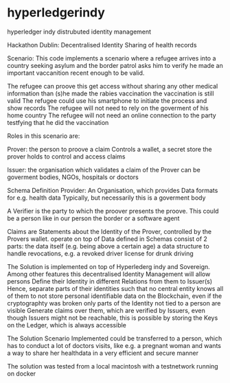 # hyperledgerindy
hyperledger indy distrubuted identity management

Hackathon Dublin: Decentralised Identity
                           Sharing of health records

Scenario:
This code implements a scenario where a refugee arrives into a country seeking asylum and the border patrol
asks him to verify he made an important vaccanition recent enough to be valid.

The refugee can proove this get access without sharing any other medical information than
   (s)he made the rabies vaccination
   the vaccination is still valid
The refugee could use his smartphone to initiate the process and show records
The refugee will not need to rely on the goverment of his home country
The refugee will not need an online connection to the party testfying that he did the vaccination

Roles in this scenario are:

Prover: the person to proove a claim
         Controls a wallet, a secret store the prover holds to control and access claims

Issuer: the organisation which validates a claim of the Prover
         can be goverment bodies, NGOs, hospitals or doctors

Schema Definition Provider:   An Organisation, which provides Data formats for e.g. health data
                               Typically, but necessarily this is a goverment body

A Verifier is the party to which the proover presents the proove.
     This could be a person like in our person the border or a software agent

Claims are
     Statements about the Identity of the Prover,
     controlled by the Provers wallet.
     operate on top of Data defined in Schemas
     consist of 2 parts:
         the data itself (e.g. being above a certain age)
         a data structure to handle revocations, e.g. a revoked driver license for drunk driving


The Solution is implemented on top of Hyperlederg indy and Sovereign.
Among other features this decentralised Identity Management will allow persons
      Define their Identity in different Relations from them to Issuer(s)
      Hence, separate parts of their identities such that no central entity knows all of them
      to not store personal identifiable data on the Blockchain,
         even if the cryptographty was broken only parts of the Identity not tied to a person are visible
      Generate claims over them, which are verified by Issuers, even though Issuers might not be reachable,
         this is possible by storing the Keys on the Ledger, which is always accessible

The Solution Scenario Implemented could be transferred to a person, which has to conduct a lot of doctors visits, like e.g.
a pregnant woman and wants a way to share her healthdata in a very efficient and secure manner

The solution was tested from a local macintosh with a testnetwork running on docker
